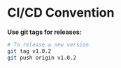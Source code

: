 # CI/CD Convention

**Use git tags for releases:**

```bash
# To release a new version
git tag v1.0.2
git push origin v1.0.2
```